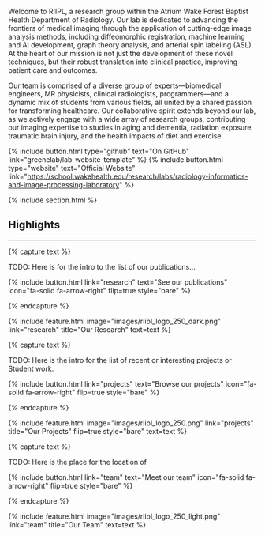 ---
---

Welcome to RIIPL, a research group within the Atrium Wake Forest Baptist Health Department of Radiology. Our lab is dedicated to advancing the frontiers of medical imaging through the application of cutting-edge image analysis methods, including diffeomorphic registration, machine learning and AI development, graph theory analysis, and arterial spin labeling (ASL). At the heart of our mission is not just the development of these novel techniques, but their robust translation into clinical practice, improving patient care and outcomes.

Our team is comprised of a diverse group of experts—biomedical engineers, MR physicists, clinical radiologists, programmers—and a dynamic mix of students from various fields, all united by a shared passion for transforming healthcare. Our collaborative spirit extends beyond our lab, as we actively engage with a wide array of research groups, contributing our imaging expertise to studies in aging and dementia, radiation exposure, traumatic brain injury, and the health impacts of diet and exercise.

{%
  include button.html
  type="github"
  text="On GitHub"
  link="greenelab/lab-website-template"
%}
{%
  include button.html
  type="website"
  text="Official Website"
  link="https://school.wakehealth.edu/research/labs/radiology-informatics-and-image-processing-laboratory"
%}

{% include section.html %}

## Highlights
****
{% capture text %}

TODO: Here is for the intro to the list of our publications...

{%
  include button.html
  link="research"
  text="See our publications"
  icon="fa-solid fa-arrow-right"
  flip=true
  style="bare"
%}

{% endcapture %}

{%
  include feature.html
  image="images/riipl_logo_250_dark.png"
  link="research"
  title="Our Research"
  text=text
%}

{% capture text %}

TODO: Here is the intro for the list of recent or interesting projects or Student work. 

{%
  include button.html
  link="projects"
  text="Browse our projects"
  icon="fa-solid fa-arrow-right"
  flip=true
  style="bare"
%}

{% endcapture %}

{%
  include feature.html
  image="images/riipl_logo_250.png"
  link="projects"
  title="Our Projects"
  flip=true
  style="bare"
  text=text
%}

{% capture text %}

TODO: Here is the place for the location of 

{%
  include button.html
  link="team"
  text="Meet our team"
  icon="fa-solid fa-arrow-right"
  flip=true
  style="bare"
%}

{% endcapture %}

{%
  include feature.html
  image="images/riipl_logo_250_light.png"
  link="team"
  title="Our Team"
  text=text
%}
